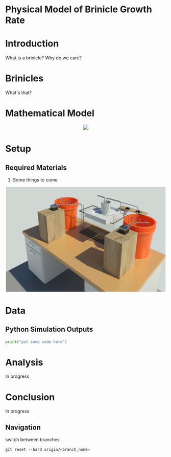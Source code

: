 # Physical Model of Brinicle Growth Rate

# Introduction
What is a brinicle? Why do we care?
# Brinicles
What's that?
# Mathematical Model

<p align ="center">
<img src="https://latex.codecogs.com/gif.latex?\dpi{200}&space;\bg_black&space;\fn_jvn&space;\boxed{x&space;=&space;5}" 
/>
</p>

# Setup
## Required Materials
1. Some things to come
<p align="center">
    <img src="3D Models/3D View 1.jpg" alt="drawing" width="500"/>
</p>

# Data
## Python Simulation Outputs
```python
print("put some code here")
```
# Analysis
In progress
# Conclusion
In progress

## Navigation
switch between branches
```
git reset --hard origin/<branch_name>
```